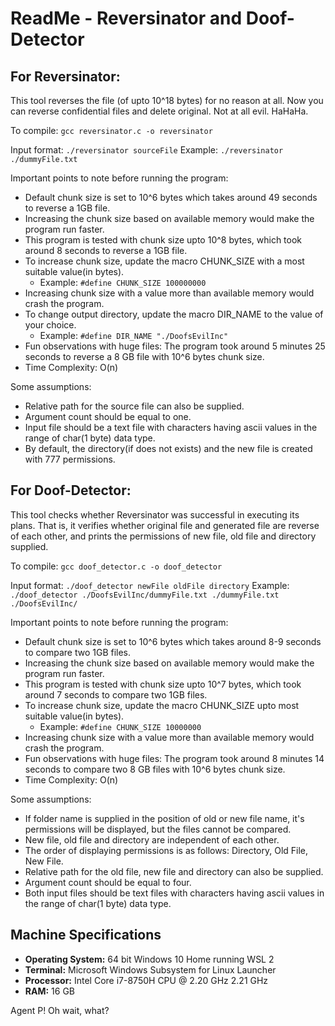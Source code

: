 # ReadMe - Reversinator and Doof-Detector

## For Reversinator:

This tool reverses the file (of upto 10^18 bytes) for no reason at all.
Now you can reverse confidential files and delete original. 
Not at all evil. HaHaHa.

To compile: ```gcc reversinator.c -o reversinator```

Input format: ```./reversinator sourceFile```
Example: ```./reversinator ./dummyFile.txt```

Important points to note before running the program:
 - Default chunk size is set to 10^6 bytes which takes around 49 seconds to reverse a 1GB file.
 - Increasing the chunk size based on available memory would make the program run faster.
 - This program is tested with chunk size upto 10^8 bytes, which took around 8 seconds to reverse a 1GB file.
 - To increase chunk size, update the macro CHUNK_SIZE with a most suitable value(in bytes).
    - Example: ```#define CHUNK_SIZE 100000000```
 - Increasing chunk size with a value more than available memory would crash the program.
 - To change output directory, update the macro DIR_NAME to the value of your choice.
    - Example: ```#define DIR_NAME "./DoofsEvilInc"```
 - Fun observations with huge files: The program took around 5 minutes 25 seconds to reverse a 8 GB file with 10^6 bytes chunk size.
 - Time Complexity: O(n)

Some assumptions:
 - Relative path for the source file can also be supplied.
 - Argument count should be equal to one.
 - Input file should be a text file with characters having ascii values in the range of char(1 byte) data type.
 - By default, the directory(if does not exists) and the new file is created with 777 permissions.


## For Doof-Detector:

This tool checks whether Reversinator was successful in executing its plans.
That is, it verifies whether original file and generated file are reverse of each other, and prints the permissions of new file, old file and directory supplied.

To compile: ```gcc doof_detector.c -o doof_detector```

Input format: ```./doof_detector newFile oldFile directory```
Example: ```./doof_detector ./DoofsEvilInc/dummyFile.txt ./dummyFile.txt ./DoofsEvilInc/```

Important points to note before running the program:
 - Default chunk size is set to 10^6 bytes which takes around 8-9 seconds to compare two 1GB files.
 - Increasing the chunk size based on available memory would make the program run faster.
 - This program is tested with chunk size upto 10^7 bytes, which took around 7 seconds to compare two 1GB files.
 - To increase chunk size, update the macro CHUNK_SIZE upto most suitable value(in bytes).
   - Example: ```#define CHUNK_SIZE 10000000```
 - Increasing chunk size with a value more than available memory would crash the program.
 - Fun observations with huge files: The program took around 8 minutes 14 seconds to compare two 8 GB files with 10^6 bytes chunk size.
 - Time Complexity: O(n)

Some assumptions:
 - If folder name is supplied in the position of old or new file name, it's permissions will be displayed, but the files cannot be compared.
 - New file, old file and directory are independent of each other. 
 - The order of displaying permissions is as follows: Directory, Old File, New File.
 - Relative path for the old file, new file and directory can also be supplied.
 - Argument count should be equal to four.
 - Both input files should be text files with characters having ascii values in the range of char(1 byte) data type.

## Machine Specifications
 - **Operating System:** 64 bit Windows 10 Home running WSL 2 
 - **Terminal:** Microsoft Windows Subsystem for Linux Launcher
 - **Processor:** Intel Core i7-8750H CPU @ 2.20 GHz 2.21 GHz
 - **RAM:** 16 GB

Agent P!
Oh wait, what?